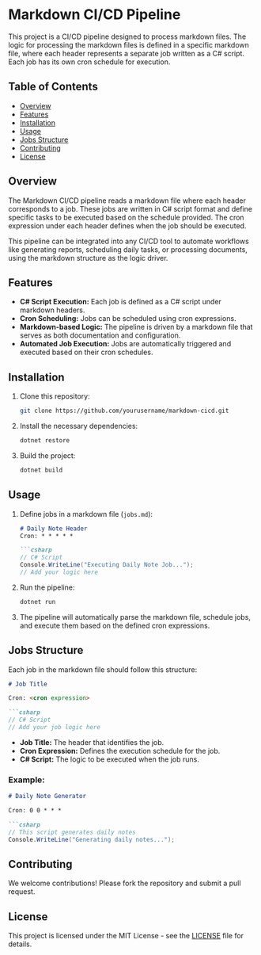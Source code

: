 
# Markdown CI/CD Pipeline

This project is a CI/CD pipeline designed to process markdown files. The logic for processing the markdown files is defined in a specific markdown file, where each header represents a separate job written as a C# script. Each job has its own cron schedule for execution.

## Table of Contents

- [Overview](#overview)
- [Features](#features)
- [Installation](#installation)
- [Usage](#usage)
- [Jobs Structure](#jobs-structure)
- [Contributing](#contributing)
- [License](#license)

## Overview

The Markdown CI/CD pipeline reads a markdown file where each header corresponds to a job. These jobs are written in C# script format and define specific tasks to be executed based on the schedule provided. The cron expression under each header defines when the job should be executed. 

This pipeline can be integrated into any CI/CD tool to automate workflows like generating reports, scheduling daily tasks, or processing documents, using the markdown structure as the logic driver.

## Features

- **C# Script Execution:** Each job is defined as a C# script under markdown headers.
- **Cron Scheduling:** Jobs can be scheduled using cron expressions.
- **Markdown-based Logic:** The pipeline is driven by a markdown file that serves as both documentation and configuration.
- **Automated Job Execution:** Jobs are automatically triggered and executed based on their cron schedules.

## Installation

1. Clone this repository:
   ```bash
   git clone https://github.com/yourusername/markdown-cicd.git
   ```

2. Install the necessary dependencies:
   ```bash
   dotnet restore
   ```

3. Build the project:
   ```bash
   dotnet build
   ```

## Usage

1. Define jobs in a markdown file (`jobs.md`):
   ```markdown
   # Daily Note Header
   Cron: * * * * *
   
   ```csharp
   // C# Script
   Console.WriteLine("Executing Daily Note Job...");
   // Add your logic here
   ```

2. Run the pipeline:
   ```bash
   dotnet run
   ```

3. The pipeline will automatically parse the markdown file, schedule jobs, and execute them based on the defined cron expressions.

## Jobs Structure

Each job in the markdown file should follow this structure:

```markdown
# Job Title

Cron: <cron expression>

```csharp
// C# Script
// Add your job logic here
```

- **Job Title:** The header that identifies the job.
- **Cron Expression:** Defines the execution schedule for the job.
- **C# Script:** The logic to be executed when the job runs.

### Example:

```markdown
# Daily Note Generator

Cron: 0 0 * * *

```csharp
// This script generates daily notes
Console.WriteLine("Generating daily notes...");
```

## Contributing

We welcome contributions! Please fork the repository and submit a pull request.

## License

This project is licensed under the MIT License - see the [LICENSE](LICENSE) file for details.
